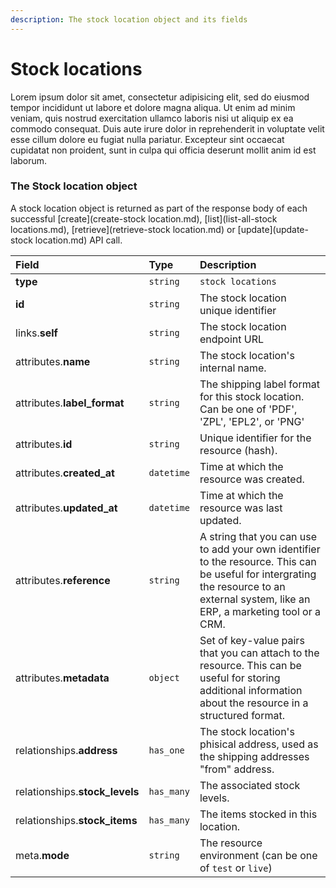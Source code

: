 ```yaml
---
description: The stock location object and its fields
---
```


# Stock locations

Lorem ipsum dolor sit amet, consectetur adipisicing elit, sed do eiusmod tempor incididunt ut labore et dolore magna aliqua. Ut enim ad minim veniam, quis nostrud exercitation ullamco laboris nisi ut aliquip ex ea commodo consequat. Duis aute irure dolor in reprehenderit in voluptate velit esse cillum dolore eu fugiat nulla pariatur. Excepteur sint occaecat cupidatat non proident, sunt in culpa qui officia deserunt mollit anim id est laborum.

### The Stock location object

A stock location object is returned as part of the response body of each successful [create](create-stock location.md), [list](list-all-stock locations.md), [retrieve](retrieve-stock location.md) or [update](update-stock location.md) API call.

| Field | Type | Description |
| :--- | :--- | :--- |
| **type** | `string` | `stock locations` |
| **id** | `string` | The stock location unique identifier |
| links.**self** | `string` | The stock location endpoint URL |
| attributes.**name** | `string` | The stock location's internal name. |
| attributes.**label_format** | `string` | The shipping label format for this stock location. Can be one of 'PDF', 'ZPL', 'EPL2', or 'PNG' |
| attributes.**id** | `string` | Unique identifier for the resource (hash). |
| attributes.**created_at** | `datetime` | Time at which the resource was created. |
| attributes.**updated_at** | `datetime` | Time at which the resource was last updated. |
| attributes.**reference** | `string` | A string that you can use to add your own identifier to the resource. This can be useful for intergrating the resource to an external system, like an ERP, a marketing tool or a CRM. |
| attributes.**metadata** | `object` | Set of key-value pairs that you can attach to the resource. This can be useful for storing additional information about the resource in a structured format. |
| relationships.**address** | `has_one` | The stock location's phisical address, used as the shipping addresses "from" address. |
| relationships.**stock_levels** | `has_many` | The associated stock levels. |
| relationships.**stock_items** | `has_many` | The items stocked in this location. |
| meta.**mode** | `string` | The resource environment \(can be one of `test` or `live`\) |
